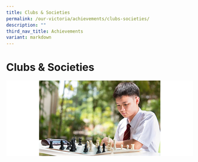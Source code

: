 ```yaml
---
title: Clubs & Societies
permalink: /our-victoria/achievements/clubs-societies/
description: ""
third_nav_title: Achievements
variant: markdown
---
```

# **Clubs &amp; Societies**

![](/images/ach_clubs.jpg)

